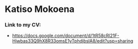 # Katiso Mokoena
### Link to my CV:
 - https://docs.google.com/document/d/1tR58cRl21F-Hjwbas33Q9hX8R33omsE1yTphdjbslA8/edit?usp=sharing
